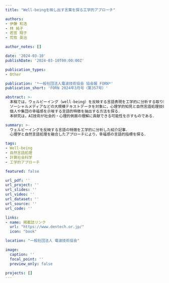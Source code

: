 ```yaml
---
title: "Well-beingを映し出す言葉を探る工学的アプローチ"

authors:
- 伊藤 和浩
- 林 純子
- 若宮 翔子
- 荒牧 英治

author_notes: []

date: '2024-03-10'
publishDate: '2024-03-10T00:00:00Z'

publication_types:
- Other

publication: '*一般社団法人電波技術協会 協会報 FORN*'
publication_short: 'FORN 2024年3月号（第357号）'

abstract: >-
  本稿では，ウェルビーイング（well-being）を反映する言語表現を工学的に分析する取り組みを紹介する．
  ソーシャルメディアなどの大規模テキストデータを対象に，心理学的知見と自然言語処理技術を融合することで，
  個人や集団の幸福感を示唆する言語的特徴を抽出する方法を探る．
  本研究は，AI技術が社会的・心理的側面の理解に貢献できる可能性を示すものである．

summary: >-
  ウェルビーイングを反映する言語の特徴を工学的に分析した紹介記事．
  心理学と自然言語処理を融合したアプローチにより，幸福感の言語的指標を探る．

tags:
- Well-being
- 自然言語処理
- 計算社会科学
- 工学的アプローチ

featured: false

url_pdf: ''
url_project: ''
url_slides: ''
url_video: ''
url_dataset: ''
url_source: ''
url_code: ''

links:
- name: 掲載誌リンク
  url: "https://www.dentech.or.jp/"
  icon: "book"

location: "一般社団法人 電波技術協会"

image:
  caption: ''
  focal_point: ''
  preview_only: false

projects: []
---
```

